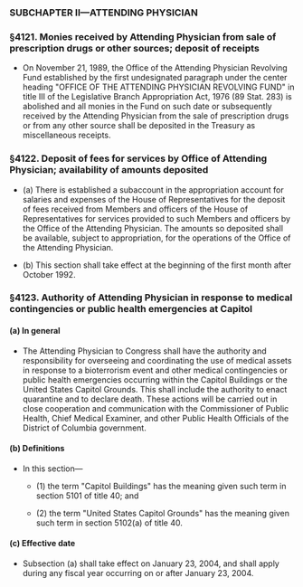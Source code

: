 ### SUBCHAPTER II—ATTENDING PHYSICIAN

### §4121. Monies received by Attending Physician from sale of prescription drugs or other sources; deposit of receipts
* On November 21, 1989, the Office of the Attending Physician Revolving Fund established by the first undesignated paragraph under the center heading "OFFICE OF THE ATTENDING PHYSICIAN REVOLVING FUND" in title III of the Legislative Branch Appropriation Act, 1976 (89 Stat. 283) is abolished and all monies in the Fund on such date or subsequently received by the Attending Physician from the sale of prescription drugs or from any other source shall be deposited in the Treasury as miscellaneous receipts.

### §4122. Deposit of fees for services by Office of Attending Physician; availability of amounts deposited
* (a) There is established a subaccount in the appropriation account for salaries and expenses of the House of Representatives for the deposit of fees received from Members and officers of the House of Representatives for services provided to such Members and officers by the Office of the Attending Physician. The amounts so deposited shall be available, subject to appropriation, for the operations of the Office of the Attending Physician.

* (b) This section shall take effect at the beginning of the first month after October 1992.

### §4123. Authority of Attending Physician in response to medical contingencies or public health emergencies at Capitol
#### (a) In general
* The Attending Physician to Congress shall have the authority and responsibility for overseeing and coordinating the use of medical assets in response to a bioterrorism event and other medical contingencies or public health emergencies occurring within the Capitol Buildings or the United States Capitol Grounds. This shall include the authority to enact quarantine and to declare death. These actions will be carried out in close cooperation and communication with the Commissioner of Public Health, Chief Medical Examiner, and other Public Health Officials of the District of Columbia government.

#### (b) Definitions
* In this section—

  * (1) the term "Capitol Buildings" has the meaning given such term in section 5101 of title 40; and

  * (2) the term "United States Capitol Grounds" has the meaning given such term in section 5102(a) of title 40.

#### (c) Effective date
* Subsection (a) shall take effect on January 23, 2004, and shall apply during any fiscal year occurring on or after January 23, 2004.